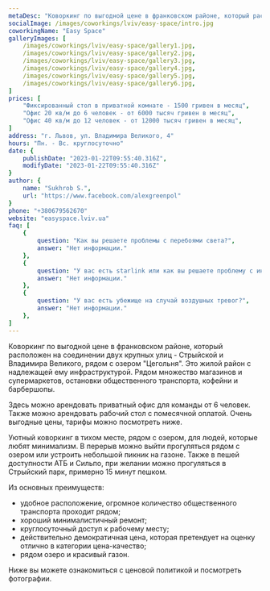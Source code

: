 ```yaml
---
metaDesc: "Коворкинг по выгодной цене в франковском районе, который расположен на соединении двух крупных улиц - Стрыйской и Владимира Великого, рядом с озером."
socialImage: /images/coworkings/lviv/easy-space/intro.jpg
coworkingName: "Easy Space"
galleryImages: [
	/images/coworkings/lviv/easy-space/gallery1.jpg,
	/images/coworkings/lviv/easy-space/gallery2.jpg,
	/images/coworkings/lviv/easy-space/gallery3.jpg,
	/images/coworkings/lviv/easy-space/gallery4.jpg,
	/images/coworkings/lviv/easy-space/gallery5.jpg,
	/images/coworkings/lviv/easy-space/gallery6.jpg,
]
prices: [
	"Фиксированный стол в приватной комнате - 1500 гривен в месяц",
	"Офис 20 кв/м до 6 человек - от 6000 тысяч гривен в месяц",
	"Офис 40 кв/м до 12 человек - от 12000 тысяч гривен в месяц",
]
address: "г. Львов, ул. Владимира Великого, 4"
hours: "Пн. - Вс. круглосуточно"
date: {
	publishDate: "2023-01-22T09:55:40.316Z",
	modifyDate: "2023-01-22T09:55:40.316Z"
}
author: {
	name: "Sukhrob S.",
	url: "https://www.facebook.com/alexgreenpol"
}
phone: "+380679562670"
website: "easyspace.lviv.ua"
faq: [
	{
		question: "Как вы решаете проблемы с перебоями света?", 
		answer: "Нет информации."
	},
	{
		question: "У вас есть starlink или как вы решаете проблему с интернетом?", 
		answer: "Нет информации."
	},
	{
		question: "У вас есть убежище на случай воздушных тревог?", 
		answer: "Нет информации."
	},
]
---
```


Коворкинг по выгодной цене в франковском районе, который расположен на соединении двух крупных улиц - Стрыйской и Владимира Великого, рядом с озером "Цегольня". Это жилой район с надлежащей ему инфраструктурой. Рядом множество магазинов и супермаркетов, остановки общественного транспорта, кофейни и барбершопы.

Здесь можно арендовать приватный офис для команды от 6 человек. Также можно арендовать рабочий стол с помесячной оплатой. Очень выгодные цены, тарифы можно посмотреть ниже.

Уютный коворкинг в тихом месте, рядом с озером, для людей, которые любят минимализм. В перерыв можно выйти прогуляться рядом с озером или устроить небольшой пикник на газоне. Также в пешей доступности АТБ и Сильпо, при желании можно прогуляться в Стрыйский парк, примерно 15 минут пешком.

Из основных преимуществ:

-   удобное расположение, огромное количество общественного транспорта проходит рядом;
-   хороший минималистичный ремонт;
-   круглосуточный доступ к рабочему месту;
-   действительно демократичная цена, которая претендует на оценку отлично в категории цена-качество;
-   рядом озеро и красивый газон.

Ниже вы можете ознакомиться с ценовой политикой и посмотреть фотографии.
